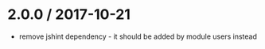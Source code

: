 
2.0.0 / 2017-10-21
==================

 * remove jshint dependency - it should be added by module users instead
